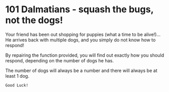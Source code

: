 # 101 Dalmatians - squash the bugs, not the dogs!

Your friend has been out shopping for puppies (what a time to be alive!)... He arrives back with multiple dogs, and you
simply do not know how to respond!

By repairing the function provided, you will find out exactly how you should respond, depending on the number of dogs he
has.

The number of dogs will always be a number and there will always be at least 1 dog.

```
Good Luck!
```